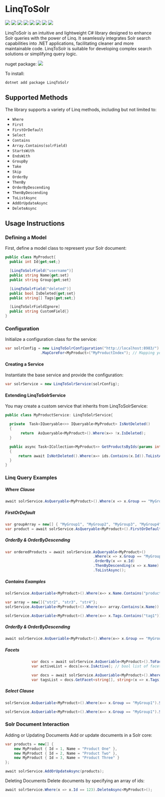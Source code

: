 # LinqToSolr

![](https://img.shields.io/badge/net8.0-compatible-green.svg) ![](https://img.shields.io/badge/netstandard2.1-compatible-green.svg) ![](https://img.shields.io/badge/netstandard2.0-compatible-green.svg) ![](https://img.shields.io/badge/netstandard1.6-compatible-green.svg) ![](https://img.shields.io/badge/netstandard1.3-compatible-green.svg) ![](https://img.shields.io/badge/netstandard1.2-compatible-green.svg) ![](https://img.shields.io/badge/netstandard1.1-compatible-green.svg) ![](https://img.shields.io/badge/net45-compatible-green.svg)

LinqToSolr is an intuitive and lightweight C# library designed to enhance Solr queries with the power of Linq. It seamlessly integrates Solr search capabilities into .NET applications, facilitating cleaner and more maintainable code. LinqToSolr is suitable for developing complex search solutions or simplifying query logic.

nuget package:
[![](https://img.shields.io/badge/nuget.org-package-blue.svg)](https://www.nuget.org/packages/LinqToSolr/)

To install:

```dotnet
dotnet add package LinqToSolr
```

## Supported Methods

The library supports a variety of Linq methods, including but not limited to:

- `Where`
- `First`
- `FirstOrDefault`
- `Select`
- `Contains`
- `Array.Contains(solrField)`
- `StartsWith`
- `EndsWith`
- `GroupBy`
- `Take`
- `Skip`
- `OrderBy`
- `ThenBy`
- `OrderByDescending`
- `ThenByDescending`
- `ToListAsync`
- `AddOrUpdateAsync`
- `DeleteAsync`

## Usage Instructions

### Defining a Model

First, define a model class to represent your Solr document:

```csharp
public class MyProduct{
  public int Id{get;set;}

  [LinqToSolrField("username")]
  public string Name{get;set}
  public string Group{get;set}

  [LinqToSolrField("deleted")]
  public bool IsDeleted{get;set}
  public string[] Tags{get;set;}

  [LinqToSolrFieldIgnore]
  public string CustomField{}
}
```

### Configuration

Initialize a configuration class for the service:

```csharp
var solrConfig = new LinqToSolrConfiguration("http://localhost:8983/") // URL to Solr instance, if solr has different location (not under/solr) set it to  http://localhost:8983/somecustomlocation
                .MapCoreFor<MyProduct>("MyProductIndex"); // Mapping your model to Solr Index
```

#### Creating a Service

Instantiate the base service and provide the configuration:

```csharp
var solrService = new LinqToSolrService(solrConfig);
```

#### Extending LinqToSolrService

You may create a custom service that inherits from LinqToSolrService:

```csharp
public class MyProductService: LinqToSolrService{

  private  Task<IQueryable<>> IQueryable<MyProduct> IsNotDeleted()
  {
       return  AsQueryable<MyProduct>().Where(x=> !x.IsDeleted);
  }

  public async Task<ICollection<MyProduct>> GetProductsByIds(params int[] ids)
  {
      return await IsNotDeleted().Where(x=> ids.Contains(x.Id)).ToListAsync();
  }
}
```

### Linq Query Examples

##### Where Clause

```csharp
await solrService.AsQueryable<MyProduct>().Where(x => x.Group == "MyGroup1").ToListAsync();
```

##### FirstOrDefault

```csharp
var groupArray = new[] { "MyGroup1", "MyGroup2", "MyGroup3", "MyGroup4" };
var product = await solrService.AsQueryable<MyProduct>().FirstOrDefault(x => x.Id == 123);
```

##### OrderBy & OrderByDescending

```csharp
var orderedProducts = await solrService.AsQueryable<MyProduct>()
                                        .Where(x => x.Group == "MyGroup1")
                                        .OrderBy(x => x.Id)
                                        .ThenByDescending(x => x.Name)
                                        .ToListAsync();
```

##### Contains Examples

```csharp
solrService.AsQueriable<MyProduct>().Where(x=> x.Name.Contains("productName")).ToList();
```

```csharp
var array = new[]{"str2", "str3", "str4"};
solrService.AsQueriable<MyProduct>().Where(x=> array.Contains(x.Name)).ToList();
```

```csharp
solrService.AsQueriable<MyProduct>().Where(x=> x.Tags.Contains("tag1")).ToList();
```

##### OrderBy & OrderByDescending
```csharp
await solrService.AsQueriable<MyProduct>().Where(x=> x.Group == "MyGroup1").OrderBy(x=>x.Id).ThenByDescending(x=>x.Name).ToListAsync();
```

##### Facets
```csharp
            var docs = await solrService.AsQueriable<MyProduct>().ToFacetsAsync(x => x.IsActive) ;
            var activeList = docs[x=>x.IsActive]; // bool list of facets
```

```csharp
            var docs = await solrService.AsQueriable<MyProduct>().Where(x=>x.IsActive).ToFacetsAsync(x => x.Tags) as LinqToSolrFacetDictionary<SolrDocument>; // facets with query for arrays
            var tagsList = docs.GetFacet<string[], string>(x => x.Tags);
```

##### Select Clause
```csharp
solrService.AsQueriable<MyProduct>().Where(x=> x.Group == "MyGroup1").Select(x=x.Name).ToList();
```

```csharp
solrService.AsQueriable<MyProduct>().Where(x=> x.Group == "MyGroup1").Select(x=x new {x.Name, x.Group}).ToList();
```

### Solr Document Interaction

Adding or Updating Documents
Add or update documents in a Solr core:

```csharp
var products = new[] {
    new MyProduct { Id = 1, Name = "Product One" },
    new MyProduct { Id = 2, Name = "Product Two" },
    new MyProduct { Id = 3, Name = "Product Three" }
};

await solrService.AddOrUpdateAsync(products);
```

Deleting Documents
Delete documents by specifying an array of ids:

```csharp
await solrService.Where(x => x.Id == 123).DeleteAsync<MyProduct>();
```

